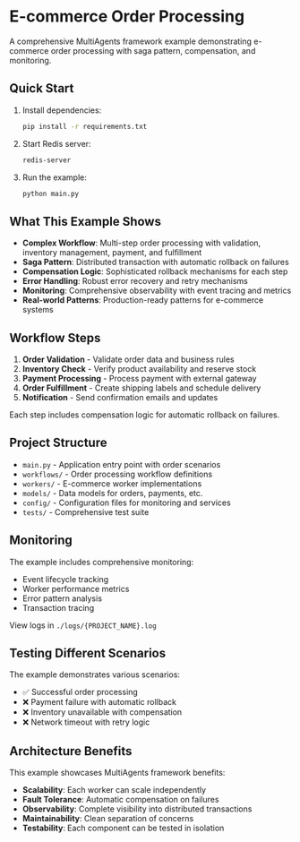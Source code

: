 # E-commerce Order Processing

A comprehensive MultiAgents framework example demonstrating e-commerce order processing with saga pattern, compensation, and monitoring.

## Quick Start

1. Install dependencies:
   ```bash
   pip install -r requirements.txt
   ```

2. Start Redis server:
   ```bash
   redis-server
   ```

3. Run the example:
   ```bash
   python main.py
   ```

## What This Example Shows

- **Complex Workflow**: Multi-step order processing with validation, inventory management, payment, and fulfillment
- **Saga Pattern**: Distributed transaction with automatic rollback on failures
- **Compensation Logic**: Sophisticated rollback mechanisms for each step
- **Error Handling**: Robust error recovery and retry mechanisms
- **Monitoring**: Comprehensive observability with event tracing and metrics
- **Real-world Patterns**: Production-ready patterns for e-commerce systems

## Workflow Steps

1. **Order Validation** - Validate order data and business rules
2. **Inventory Check** - Verify product availability and reserve stock
3. **Payment Processing** - Process payment with external gateway
4. **Order Fulfillment** - Create shipping labels and schedule delivery
5. **Notification** - Send confirmation emails and updates

Each step includes compensation logic for automatic rollback on failures.

## Project Structure

- `main.py` - Application entry point with order scenarios
- `workflows/` - Order processing workflow definitions
- `workers/` - E-commerce worker implementations
- `models/` - Data models for orders, payments, etc.
- `config/` - Configuration files for monitoring and services
- `tests/` - Comprehensive test suite

## Monitoring

The example includes comprehensive monitoring:
- Event lifecycle tracking
- Worker performance metrics  
- Error pattern analysis
- Transaction tracing

View logs in `./logs/{PROJECT_NAME}.log`

## Testing Different Scenarios

The example demonstrates various scenarios:
- ✅ Successful order processing
- ❌ Payment failure with automatic rollback
- ❌ Inventory unavailable with compensation
- ❌ Network timeout with retry logic

## Architecture Benefits

This example showcases MultiAgents framework benefits:
- **Scalability**: Each worker can scale independently
- **Fault Tolerance**: Automatic compensation on failures  
- **Observability**: Complete visibility into distributed transactions
- **Maintainability**: Clean separation of concerns
- **Testability**: Each component can be tested in isolation